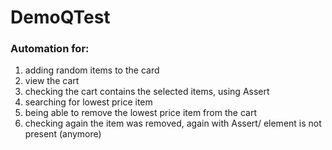 # DemoQTest

### Automation for:
1. adding random items to the card
2. view the cart
3. checking the cart contains the selected items, using Assert
4. searching for lowest price item
5. being able to remove the lowest price item from the cart
6. checking again the item was removed, again with Assert/ element is not present (anymore)

